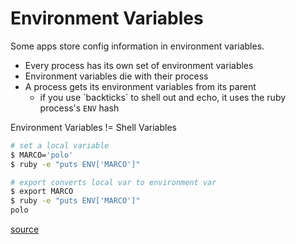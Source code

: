 # Environment Variables
Some apps store config information in environment variables. 
- Every process has its own set of environment variables
- Environment variables die with their process
- A process gets its environment variables from its parent
  - if you use \`backticks\` to shell out and echo, it uses the ruby process's `ENV` hash

Environment Variables != Shell Variables
```bash
# set a local variable
$ MARCO='polo'
$ ruby -e "puts ENV['MARCO']"

# export converts local var to environment var
$ export MARCO
$ ruby -e "puts ENV['MARCO']"
polo
```


[source](http://blog.honeybadger.io/ruby-guide-environment-variables/)
